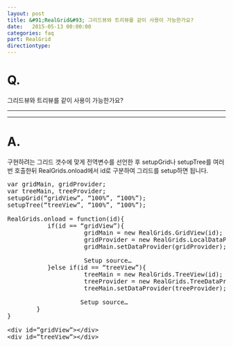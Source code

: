 ```yaml
---
layout: post
title: &#91;RealGrid&#93; 그리드뷰와 트리뷰를 같이 사용이 가능한가요?
date:   2015-05-13 00:00:00
categories: faq
part: RealGrid
directiontype: 
---
```


# Q.

그리드뷰와 트리뷰를 같이 사용이 가능한가요?

---
***

# A.

구현하려는 그리드 갯수에 맞게 전역변수를 선언한 후 setupGrid나 setupTree를 여러번 호출한뒤 RealGrids.onload에서 id로 구분하여 그리드를 setup하면 됩니다.

<pre class="prettyprint">
var gridMain, gridProvider;
var treeMain, treeProvider;
setupGrid(“gridView”, “100%”, “100%”);
setupTree(“treeView”, “100%”, “100%”);
 
RealGrids.onload = function(id){
           if(id == “gridView”){
                     gridMain = new RealGrids.GridView(id);
                     gridProvider = new RealGrids.LocalDataProvider();
                     gridMain.setDataProvider(gridProvider);
 
                     Setup source…
           }else if(id == “treeView”){
                     treeMain = new RealGrids.TreeView(id);
                     treeProvider = new RealGrids.TreeDataProvider();
                     treeMain.setDataProvider(treeProvider);
 
                  	Setup source…
       	}
}
 
&lt;div id=”gridView”&gt;&lt;/div&gt;
&lt;div id=”treeView”&gt;&lt;/div&gt;
</pre>
